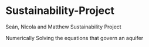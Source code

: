 # Sustainability-Project
Seán, Nicola and Matthew Sustainability Project

Numerically Solving the equations that govern an aquifer
